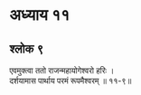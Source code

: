 # अध्याय ११

## श्लोक ९

एवमुक्त्वा ततो राजन्महायोगेश्वरो हरिः ।<br>दर्शयामास पार्थाय परमं रूपमैश्वरम् ॥ ११-९॥<br><br>

